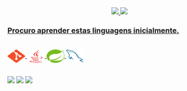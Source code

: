 <div align="center">
  <a href="https://github.com/flpm08">
  <img height="180em" src="https://github-readme-stats.vercel.app/api?username=flpm08&show_icons=true&theme=dracula&include_all_commits=true&count_private=true"/>
  <img height="180em" src="https://github-readme-stats.vercel.app/api/top-langs/?username=flpm08&layout=compact&langs_count=7&theme=dracula"/>
</div>
  
  ### Procuro aprender estas linguagens inicialmente.
  
<div style="display: inline_block"><br>
  <img align="center" alt="Ariel-Git" height="30" width="40" src="https://raw.githubusercontent.com/devicons/devicon/master/icons/git/git-plain.svg">
  <img align="center" alt="Ariel-Java" height="30" width="40" src="https://raw.githubusercontent.com/devicons/devicon/master/icons/java/java-plain.svg">
  <img align="center" alt="Ariel-SpringBoot" height="30" width="40" src="https://raw.githubusercontent.com/devicons/devicon/master/icons/spring/spring-original.svg">
  <img align="center" alt="Ariel-MySql" height="30" width="40" src="https://raw.githubusercontent.com/devicons/devicon/master/icons/mysql/mysql-original.svg">
  
 
 ##
 
</div>
<a href="https://www.linkedin.com/in/arielvinis" target="_blank"><img src="https://img.shields.io/badge/-LinkedIn-%230077B5?style=for-the-badge&logo=linkedin&logoColor=white" target="_blank"></a>
<a href="https://www.instagram.com/ariel_vinis" target="_blank"><img src="https://img.shields.io/badge/-Instagram-%23E4405F?style=for-the-badge&logo=instagram&logoColor=white" target="_blank"></a>
<a href="https://www.twitch.tv/arielvinis" target="_blank"><img src="https://img.shields.io/badge/Twitch-9146FF?style=for-the-badge&logo=twitch&logoColor=white" target="_blank"></a>

</div>
